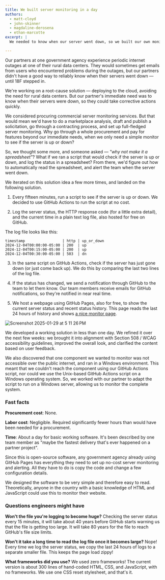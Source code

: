 ```yaml
---
title: We built server monitoring in a day
authors:
  - matt-cloyd
  - john-skinner
  - magdaline-derosena
  - ethan-marcotte
excerpt: |
  We needed to know when our server went down, so we built our own monitor — in a day.

---
```


Our partners at one government agency experience periodic internet outages at one of their rural data centers. They would sometimes get emails from users who encountered problems during the outages, but our partners didn't have a good way to reliably know when their servers went down — until 18F stepped in.

We're working on a root-cause solution — deploying to the cloud, avoiding the need for rural data centers. But our partner's immediate need was to know when their servers were down, so they could take corrective actions quickly.

We considered procuring commercial server monitoring services. But that would mean we'd have to do a marketplace analysis, draft and publish a solicitation, go through a contracting process, and set up full-fledged server monitoring. Why go through a whole procurement and pay for features beyond our immediate needs, when we only need a simple monitor to see if the server is up or down?

So, we thought some more, and someone asked — _"why not make it a spreadsheet"_? What if we ran a script that would check if the server is up or down, and log the status in a spreadsheet? From there, we'd figure out how to automatically read the spreadsheet, and alert the team when the server went down.

We iterated on this solution idea a few more times, and landed on the following solution.

1. Every fifteen minutes, run a script to see if the server is up or down. We decided to use GitHub Actions to run the script at no cost.

2. Log the server status, the HTTP response code (for a little extra detail), and the current time in a plain text log file, also hosted for free on GitHub.

The log file looks like this:

```
timestamp                 | http | up_or_down
2024-12-04T00:00:00-05:00 | 200  | up
2024-12-04T00:15:00-05:00 | 200  | up
2024-12-04T00:30:00-05:00 | 503  | dn
```

3. In the same script on GitHub Actions, check if the server has just gone down (or just come back up). We do this by comparing the last two lines of the log file.

4. If the status has changed, we send a notification through GitHub to the team to let them know. Our team members receive emails for GitHub notifications, so they're notified in near real time.

5. We host a webpage using GitHub Pages, also for free, to show the current server status and recent status history. This page reads the last 24 hours of history and shows [a nice monitor page](https://doi-os-orda.github.io/uptime/).

![Screenshot 2025-01-29 at 5 11 26 PM](https://github.com/user-attachments/assets/cafb0c48-ab73-420a-ba6a-08fb1e4bd76e)


We developed a working solution in less than one day. We refined it over the next few weeks: we brought it into alignment with Section 508 / WCAG accessibility guidelines, improved the overall look, and clarified the content based on user feedback.

We also discovered that one component we wanted to monitor was not accessible over the public internet, and ran in a Windows environment. This meant that we couldn't reach the component using our GitHub Actions script, nor could we use the Unix-based GitHub Actions script on a Windows operating system. So, we worked with our partner to adapt the script to run on a Windows server, allowing us to monitor the complete system.


### Fast facts

**Procurement cost**: None.

**Labor cost**: Negligible. Required significantly fewer hours than would have been needed for a procurement.

**Time**: About a day for basic working software. It's been described by one team member as "maybe the fastest delivery that's ever happened on a partner project".

Since this is open-source software, any government agency already using GitHub Pages has everything they need to set up no-cost server monitoring and alerting. All they have to do is copy the code and change a few configuration details.

We designed the software to be very simple and therefore easy to read. Theoretically, anyone in the country with a basic knowledge of HTML and JavaScript could use this to monitor their website. 


### Questions engineers might have

**Won't the file you're logging to become huge?** Checking the server status every 15 minutes, it will take about 40 years before GitHub starts warning us that the file is getting too large. It will take 80 years for the file to reach GitHub's file size limits.

**Won't it take a long time to read the log file once it becomes large?** Nope! Every time we log the server status, we copy the last 24 hours of logs to a separate smaller file. This keeps the page load zippy!

**What frameworks did you use?** We used zero frameworks! The current version is about 300 lines of hand-coded HTML, CSS, and JavaScript, with no frameworks. We use one CSS reset stylesheet, and that's it.

